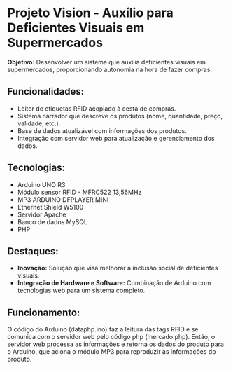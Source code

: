 # Projeto Vision - Auxílio para Deficientes Visuais em Supermercados
**Objetivo:** Desenvolver um sistema que auxilia deficientes visuais em supermercados, proporcionando autonomia na hora de fazer compras.

## Funcionalidades:

* Leitor de etiquetas RFID acoplado à cesta de compras.
* Sistema narrador que descreve os produtos (nome, quantidade, preço, validade, etc.).
* Base de dados atualizável com informações dos produtos.
* Integração com servidor web para atualização e gerenciamento dos dados.

## Tecnologias:

* Arduino UNO R3
* Módulo sensor RFID - MFRC522 13,56MHz
* MP3 ARDUINO DFPLAYER MINI
* Ethernet Shield W5100
* Servidor Apache
* Banco de dados MySQL
* PHP

## Destaques:

* **Inovação:** Solução que visa melhorar a inclusão social de deficientes visuais.
* **Integração de Hardware e Software:** Combinação de Arduino com tecnologias web para um sistema completo.

## Funcionamento:

O código do Arduino (dataphp.ino) faz a leitura das tags RFID e se comunica com o servidor web pelo código php (mercado.php). Então, o servidor web processa as informações e retorna os dados do produto para o Arduino, que aciona o módulo MP3 para reproduzir as informações do produto.
